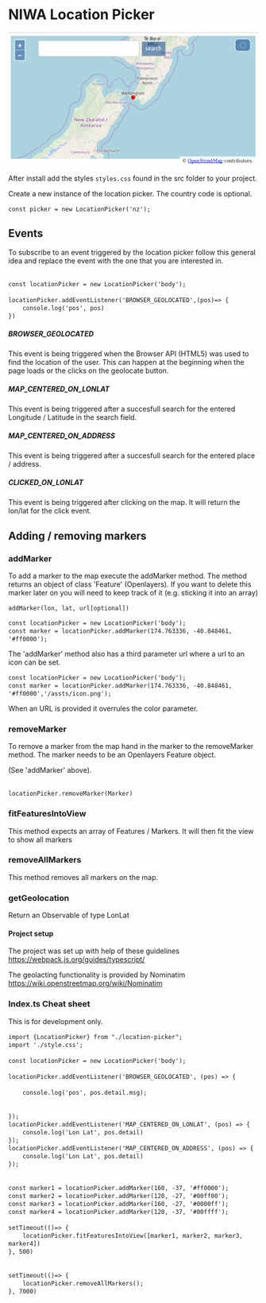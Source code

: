 # NIWA Location Picker




![Alt text](./LocationFinder2.png?raw=true "Test")

After install add the styles ````styles.css```` found in the src folder to your project.

Create a new instance of the location picker. The country code is optional.
```angular2
const picker = new LocationPicker('nz');

```
## Events

To subscribe to an event triggered by the location picker follow this general idea and replace the event with the one that you are interested in.

```angular2

const locationPicker = new LocationPicker('body');

locationPicker.addEventListener('BROWSER_GEOLOCATED',(pos)=> {
    console.log('pos', pos)
})
```
##### BROWSER_GEOLOCATED

This event is being triggered when the Browser API (HTML5) was used to find the location of the user. 
This can happen at the beginning when the page loads or the clicks on the geolocate button.

##### MAP_CENTERED_ON_LONLAT

This event is being triggered after a succesfull search for the entered Longitude / Latitude in the search field.

##### MAP_CENTERED_ON_ADDRESS

This event is being triggered after a succesfull search for the entered place / address.

##### CLICKED_ON_LONLAT
This event is being triggered after clicking on the map. It will return the lon/lat for the click event. 
## Adding / removing markers

### addMarker

To add a marker to the map execute the addMarker method. The method returns an object of class 'Feature' (Openlayers). 
If you want to delete this marker later on you will need to keep track of it (e.g. sticking it into an array)


```angular2
addMarker(lon, lat, url[optional])
```



````angular2
const locationPicker = new LocationPicker('body');
const marker = locationPicker.addMarker(174.763336, -40.848461, '#ff0000');
````

The 'addMarker' method also has a third parameter url where a url to an icon can be set. 

```angular2
const locationPicker = new LocationPicker('body');
const marker = locationPicker.addMarker(174.763336, -40.848461, '#ff0000','/assts/icon.png');
```

When an URL is provided it overrules the color parameter.
### removeMarker

To remove a marker from the map hand in the marker to the removeMarker method. The marker needs to be an Openlayers Feature object.

(See 'addMarker' above).
````angular2

locationPicker.removeMarker(Marker)

````
 
### fitFeaturesIntoView

This method expects an array of Features / Markers. It will then fit the view to show all markers  

### removeAllMarkers 

This method removes all markers on the map.
### getGeolocation
Return an Observable of type LonLat

#### Project setup

The project was set up with help of these guidelines 
https://webpack.js.org/guides/typescript/

The geolacting functionality is provided by Nominatim 
https://wiki.openstreetmap.org/wiki/Nominatim


### Index.ts Cheat sheet
This is for development only.

```angular2
import {LocationPicker} from "./location-picker";
import './style.css';

const locationPicker = new LocationPicker('body');

locationPicker.addEventListener('BROWSER_GEOLOCATED', (pos) => {

    console.log('pos', pos.detail.msg);


});
locationPicker.addEventListener('MAP_CENTERED_ON_LONLAT', (pos) => {
    console.log('Lon Lat', pos.detail)
});
locationPicker.addEventListener('MAP_CENTERED_ON_ADDRESS', (pos) => {
    console.log('Lon Lat', pos.detail)
});


const marker1 = locationPicker.addMarker(160, -37, '#ff0000');
const marker2 = locationPicker.addMarker(120, -27, '#00ff00');
const marker3 = locationPicker.addMarker(160, -27, '#0000ff');
const marker4 = locationPicker.addMarker(120, -37, '#00ffff');

setTimeout(()=> {
    locationPicker.fitFeaturesIntoView([marker1, marker2, marker3, marker4])
}, 500)


setTimeout(()=> {
    locationPicker.removeAllMarkers();
}, 7000)


```

